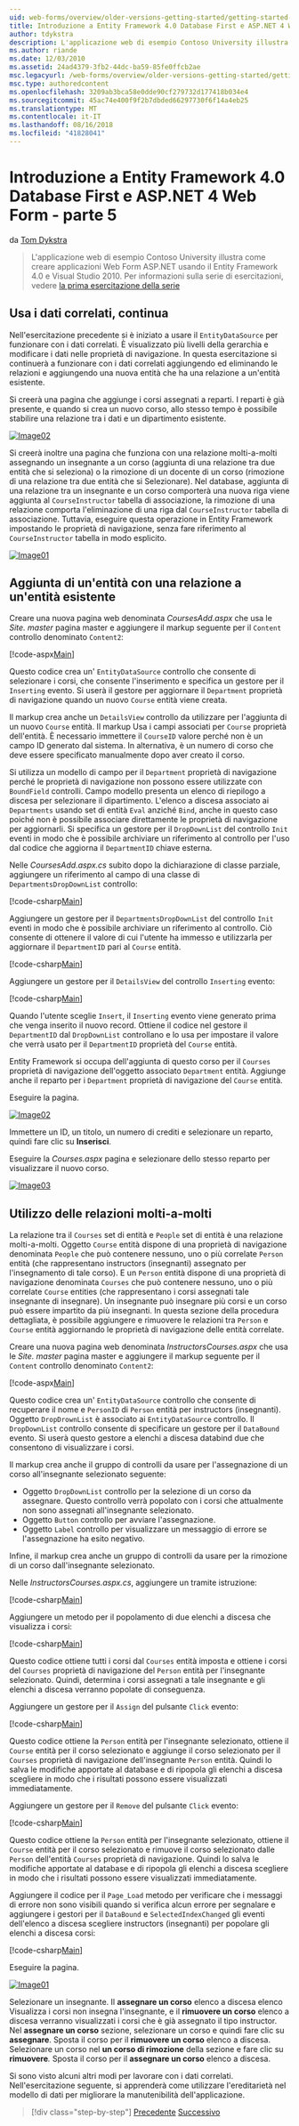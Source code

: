 ```yaml
---
uid: web-forms/overview/older-versions-getting-started/getting-started-with-ef/the-entity-framework-and-aspnet-getting-started-part-5
title: Introduzione a Entity Framework 4.0 Database First e ASP.NET 4 Web Form - parte 5 | Microsoft Docs
author: tdykstra
description: L'applicazione web di esempio Contoso University illustra come creare applicazioni Web Form ASP.NET utilizzando Entity Framework. L'applicazione di esempio è...
ms.author: riande
ms.date: 12/03/2010
ms.assetid: 24ad4379-3fb2-44dc-ba59-85fe0ffcb2ae
msc.legacyurl: /web-forms/overview/older-versions-getting-started/getting-started-with-ef/the-entity-framework-and-aspnet-getting-started-part-5
msc.type: authoredcontent
ms.openlocfilehash: 3209ab3bca58e0dde90cf279732d177418b034e4
ms.sourcegitcommit: 45ac74e400f9f2b7dbded66297730f6f14a4eb25
ms.translationtype: MT
ms.contentlocale: it-IT
ms.lasthandoff: 08/16/2018
ms.locfileid: "41828041"
---
```

<a name="getting-started-with-entity-framework-40-database-first-and-aspnet-4-web-forms---part-5"></a>Introduzione a Entity Framework 4.0 Database First e ASP.NET 4 Web Form - parte 5
====================
da [Tom Dykstra](https://github.com/tdykstra)

> L'applicazione web di esempio Contoso University illustra come creare applicazioni Web Form ASP.NET usando il Entity Framework 4.0 e Visual Studio 2010. Per informazioni sulla serie di esercitazioni, vedere [la prima esercitazione della serie](the-entity-framework-and-aspnet-getting-started-part-1.md)


## <a name="working-with-related-data-continued"></a>Usa i dati correlati, continua

Nell'esercitazione precedente si è iniziato a usare il `EntityDataSource` per funzionare con i dati correlati. È visualizzato più livelli della gerarchia e modificare i dati nelle proprietà di navigazione. In questa esercitazione si continuerà a funzionare con i dati correlati aggiungendo ed eliminando le relazioni e aggiungendo una nuova entità che ha una relazione a un'entità esistente.

Si creerà una pagina che aggiunge i corsi assegnati a reparti. I reparti è già presente, e quando si crea un nuovo corso, allo stesso tempo è possibile stabilire una relazione tra i dati e un dipartimento esistente.

[![Image02](the-entity-framework-and-aspnet-getting-started-part-5/_static/image2.png)](the-entity-framework-and-aspnet-getting-started-part-5/_static/image1.png)

Si creerà inoltre una pagina che funziona con una relazione molti-a-molti assegnando un insegnante a un corso (aggiunta di una relazione tra due entità che si seleziona) o la rimozione di un docente di un corso (rimozione di una relazione tra due entità che si Selezionare). Nel database, aggiunta di una relazione tra un insegnante e un corso comporterà una nuova riga viene aggiunta al `CourseInstructor` tabella di associazione, la rimozione di una relazione comporta l'eliminazione di una riga dal `CourseInstructor` tabella di associazione. Tuttavia, eseguire questa operazione in Entity Framework impostando le proprietà di navigazione, senza fare riferimento al `CourseInstructor` tabella in modo esplicito.

[![Image01](the-entity-framework-and-aspnet-getting-started-part-5/_static/image4.png)](the-entity-framework-and-aspnet-getting-started-part-5/_static/image3.png)

## <a name="adding-an-entity-with-a-relationship-to-an-existing-entity"></a>Aggiunta di un'entità con una relazione a un'entità esistente

Creare una nuova pagina web denominata *CoursesAdd.aspx* che usa le *Site. master* pagina master e aggiungere il markup seguente per il `Content` controllo denominato `Content2`:

[!code-aspx[Main](the-entity-framework-and-aspnet-getting-started-part-5/samples/sample1.aspx)]

Questo codice crea un' `EntityDataSource` controllo che consente di selezionare i corsi, che consente l'inserimento e specifica un gestore per il `Inserting` evento. Si userà il gestore per aggiornare il `Department` proprietà di navigazione quando un nuovo `Course` entità viene creata.

Il markup crea anche un `DetailsView` controllo da utilizzare per l'aggiunta di un nuovo `Course` entità. Il markup Usa i campi associati per `Course` proprietà dell'entità. È necessario immettere il `CourseID` valore perché non è un campo ID generato dal sistema. In alternativa, è un numero di corso che deve essere specificato manualmente dopo aver creato il corso.

Si utilizza un modello di campo per il `Department` proprietà di navigazione perché le proprietà di navigazione non possono essere utilizzate con `BoundField` controlli. Campo modello presenta un elenco di riepilogo a discesa per selezionare il dipartimento. L'elenco a discesa associato ai `Departments` usando set di entità `Eval` anziché `Bind`, anche in questo caso poiché non è possibile associare direttamente le proprietà di navigazione per aggiornarli. Si specifica un gestore per il `DropDownList` del controllo `Init` eventi in modo che è possibile archiviare un riferimento al controllo per l'uso dal codice che aggiorna il `DepartmentID` chiave esterna.

Nelle *CoursesAdd.aspx.cs* subito dopo la dichiarazione di classe parziale, aggiungere un riferimento al campo di una classe di `DepartmentsDropDownList` controllo:

[!code-csharp[Main](the-entity-framework-and-aspnet-getting-started-part-5/samples/sample2.cs)]

Aggiungere un gestore per il `DepartmentsDropDownList` del controllo `Init` eventi in modo che è possibile archiviare un riferimento al controllo. Ciò consente di ottenere il valore di cui l'utente ha immesso e utilizzarla per aggiornare il `DepartmentID` pari al `Course` entità.

[!code-csharp[Main](the-entity-framework-and-aspnet-getting-started-part-5/samples/sample3.cs)]

Aggiungere un gestore per il `DetailsView` del controllo `Inserting` evento:

[!code-csharp[Main](the-entity-framework-and-aspnet-getting-started-part-5/samples/sample4.cs)]

Quando l'utente sceglie `Insert`, il `Inserting` evento viene generato prima che venga inserito il nuovo record. Ottiene il codice nel gestore il `DepartmentID` dal `DropDownList` controllano e lo usa per impostare il valore che verrà usato per il `DepartmentID` proprietà del `Course` entità.

Entity Framework si occupa dell'aggiunta di questo corso per il `Courses` proprietà di navigazione dell'oggetto associato `Department` entità. Aggiunge anche il reparto per i `Department` proprietà di navigazione del `Course` entità.

Eseguire la pagina.

[![Image02](the-entity-framework-and-aspnet-getting-started-part-5/_static/image6.png)](the-entity-framework-and-aspnet-getting-started-part-5/_static/image5.png)

Immettere un ID, un titolo, un numero di crediti e selezionare un reparto, quindi fare clic su **Inserisci**.

Eseguire la *Courses.aspx* pagina e selezionare dello stesso reparto per visualizzare il nuovo corso.

[![Image03](the-entity-framework-and-aspnet-getting-started-part-5/_static/image8.png)](the-entity-framework-and-aspnet-getting-started-part-5/_static/image7.png)

## <a name="working-with-many-to-many-relationships"></a>Utilizzo delle relazioni molti-a-molti

La relazione tra il `Courses` set di entità e `People` set di entità è una relazione molti-a-molti. Oggetto `Course` entità dispone di una proprietà di navigazione denominata `People` che può contenere nessuno, uno o più correlate `Person` entità (che rappresentano instructors (insegnanti) assegnato per l'insegnamento di tale corso). E un `Person` entità dispone di una proprietà di navigazione denominata `Courses` che può contenere nessuno, uno o più correlate `Course` entities (che rappresentano i corsi assegnati tale insegnante di insegnare). Un insegnante può insegnare più corsi e un corso può essere impartito da più insegnanti. In questa sezione della procedura dettagliata, è possibile aggiungere e rimuovere le relazioni tra `Person` e `Course` entità aggiornando le proprietà di navigazione delle entità correlate.

Creare una nuova pagina web denominata *InstructorsCourses.aspx* che usa le *Site. master* pagina master e aggiungere il markup seguente per il `Content` controllo denominato `Content2`:

[!code-aspx[Main](the-entity-framework-and-aspnet-getting-started-part-5/samples/sample5.aspx)]

Questo codice crea un' `EntityDataSource` controllo che consente di recuperare il nome e `PersonID` di `Person` entità per instructors (insegnanti). Oggetto `DropDrownList` è associato ai `EntityDataSource` controllo. Il `DropDownList` controllo consente di specificare un gestore per il `DataBound` evento. Si userà questo gestore a elenchi a discesa databind due che consentono di visualizzare i corsi.

Il markup crea anche il gruppo di controlli da usare per l'assegnazione di un corso all'insegnante selezionato seguente:

- Oggetto `DropDownList` controllo per la selezione di un corso da assegnare. Questo controllo verrà popolato con i corsi che attualmente non sono assegnati all'insegnante selezionato.
- Oggetto `Button` controllo per avviare l'assegnazione.
- Oggetto `Label` controllo per visualizzare un messaggio di errore se l'assegnazione ha esito negativo.

Infine, il markup crea anche un gruppo di controlli da usare per la rimozione di un corso dall'insegnante selezionato.

Nelle *InstructorsCourses.aspx.cs*, aggiungere un tramite istruzione:

[!code-csharp[Main](the-entity-framework-and-aspnet-getting-started-part-5/samples/sample6.cs)]

Aggiungere un metodo per il popolamento di due elenchi a discesa che visualizza i corsi:

[!code-csharp[Main](the-entity-framework-and-aspnet-getting-started-part-5/samples/sample7.cs)]

Questo codice ottiene tutti i corsi dal `Courses` entità imposta e ottiene i corsi del `Courses` proprietà di navigazione del `Person` entità per l'insegnante selezionato. Quindi, determina i corsi assegnati a tale insegnante e gli elenchi a discesa verranno popolate di conseguenza.

Aggiungere un gestore per il `Assign` del pulsante `Click` evento:

[!code-csharp[Main](the-entity-framework-and-aspnet-getting-started-part-5/samples/sample8.cs)]

Questo codice ottiene la `Person` entità per l'insegnante selezionato, ottiene il `Course` entità per il corso selezionato e aggiunge il corso selezionato per il `Courses` proprietà di navigazione dell'insegnante `Person` entità. Quindi lo salva le modifiche apportate al database e di ripopola gli elenchi a discesa scegliere in modo che i risultati possono essere visualizzati immediatamente.

Aggiungere un gestore per il `Remove` del pulsante `Click` evento:

[!code-csharp[Main](the-entity-framework-and-aspnet-getting-started-part-5/samples/sample9.cs)]

Questo codice ottiene la `Person` entità per l'insegnante selezionato, ottiene il `Course` entità per il corso selezionato e rimuove il corso selezionato dalle `Person` dell'entità `Courses` proprietà di navigazione. Quindi lo salva le modifiche apportate al database e di ripopola gli elenchi a discesa scegliere in modo che i risultati possono essere visualizzati immediatamente.

Aggiungere il codice per il `Page_Load` metodo per verificare che i messaggi di errore non sono visibili quando si verifica alcun errore per segnalare e aggiungere i gestori per il `DataBound` e `SelectedIndexChanged` gli eventi dell'elenco a discesa scegliere instructors (insegnanti) per popolare gli elenchi a discesa corsi:

[!code-csharp[Main](the-entity-framework-and-aspnet-getting-started-part-5/samples/sample10.cs)]

Eseguire la pagina.

[![Image01](the-entity-framework-and-aspnet-getting-started-part-5/_static/image10.png)](the-entity-framework-and-aspnet-getting-started-part-5/_static/image9.png)

Selezionare un insegnante. Il <strong>assegnare un corso</strong> elenco a discesa elenco Visualizza i corsi non insegna l'insegnante, e il <strong>rimuovere un corso</strong> elenco a discesa verranno visualizzati i corsi che è già assegnato il tipo instructor. Nel <strong>assegnare un corso</strong> sezione, selezionare un corso e quindi fare clic su <strong>assegnare</strong>. Sposta il corso per il <strong>rimuovere un corso</strong> elenco a discesa. Selezionare un corso nel <strong>un corso di rimozione</strong> della sezione e fare clic su <strong>rimuovere</strong><em>.</em> Sposta il corso per il <strong>assegnare un corso</strong> elenco a discesa.

Si sono visto alcuni altri modi per lavorare con i dati correlati. Nell'esercitazione seguente, si apprenderà come utilizzare l'ereditarietà nel modello di dati per migliorare la manutenibilità dell'applicazione.

> [!div class="step-by-step"]
> [Precedente](the-entity-framework-and-aspnet-getting-started-part-4.md)
> [Successivo](the-entity-framework-and-aspnet-getting-started-part-6.md)
